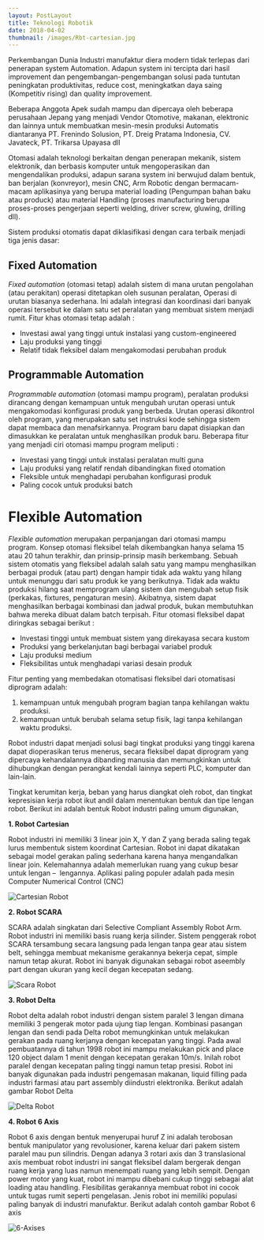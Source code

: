 ```yaml
---
layout: PostLayout
title: Teknologi Robotik
date: 2018-04-02
thumbnail: /images/Rbt-cartesian.jpg
---
```


Perkembangan Dunia Industri manufaktur diera modern tidak terlepas dari penerapan system Automation. Adapun system ini tercipta dari hasil improvement dan pengembangan-pengembangan solusi pada tuntutan peningkatan produktivitas, reduce cost, meningkatkan daya saing (Kompetitiv rising) dan quality improvement.

<!-- more -->

Beberapa Anggota Apek sudah mampu dan dipercaya oleh beberapa perusahaan Jepang yang menjadi Vendor Otomotive, makanan, elektronic dan lainnya untuk membuatkan mesin-mesin produksi Automatis diantaranya PT. Frenindo Solusion, PT. Dreig Pratama Indonesia, CV. Javateck, PT. Trikarsa Upayasa dll

Otomasi adalah teknologi berkaitan dengan penerapan mekanik, sistem elektronik, dan berbasis komputer untuk mengoperasikan dan mengendalikan produksi, adapun sarana system ini berwujud dalam bentuk, ban berjalan (konvreyor), mesin CNC, Arm Robotic dengan bermacam-macam aplikasinya yang berupa material loading (Pengumpan bahan baku atau produck) atau material Handling (proses manufacturing berupa proses-proses pengerjaan seperti welding, driver screw, gluwing, drilling dll).

Sistem produksi otomatis dapat diklasifikasi dengan cara terbaik menjadi tiga jenis dasar:

<!-- 1. Fixed automation
2. Programmable automation
3. Flexible automation -->

## Fixed Automation

*Fixed automation* (otomasi tetap) adalah sistem di mana urutan pengolahan (atau perakitan) operasi ditetapkan oleh susunan peralatan, Operasi di urutan biasanya sederhana. Ini adalah integrasi dan koordinasi dari banyak operasi tersebut ke dalam satu set peralatan yang membuat sistem menjadi rumit. Fitur khas otomasi tetap adalah :

- Investasi awal yang tinggi untuk instalasi yang custom-engineered
- Laju produksi yang tinggi
- Relatif tidak fleksibel dalam mengakomodasi perubahan produk

## Programmable Automation

*Programmable automation* (otomasi mampu program), peralatan produksi dirancang dengan kemampuan untuk mengubah urutan operasi untuk mengakomodasi konfigurasi produk yang berbeda. Urutan operasi dikontrol oleh program, yang merupakan satu set instruksi kode sehingga sistem dapat membaca dan menafsirkannya. Program baru dapat disiapkan dan dimasukkan ke peralatan untuk menghasilkan produk baru. Beberapa fitur yang menjadi ciri otomasi mampu program meliputi :

- Investasi yang tinggi untuk instalasi peralatan multi guna
- Laju produksi yang relatif rendah dibandingkan fixed otomation
- Fleksible untuk menghadapi perubahan konfigurasi produk
- Paling cocok untuk produksi batch

# Flexible Automation

*Flexible automation* merupakan perpanjangan dari otomasi mampu program. Konsep otomasi fleksibel telah dikembangkan hanya selama 15 atau 20 tahun terakhir, dan prinsip-prinsip masih berkembang. Sebuah sistem otomatis yang fleksibel adalah salah satu yang mampu menghasilkan berbagai produk (atau part) dengan hampir tidak ada waktu yang hilang untuk menunggu dari satu produk ke yang berikutnya. Tidak ada waktu produksi hilang saat memprogram ulang sistem dan mengubah setup fisik (perkakas, fixtures, pengaturan mesin). Akibatnya, sistem dapat menghasilkan berbagai kombinasi dan jadwal produk, bukan membutuhkan bahwa mereka dibuat dalam batch terpisah. Fitur otomasi fleksibel dapat diringkas sebagai berikut :

- Investasi tinggi untuk membuat sistem yang direkayasa secara kustom
- Produksi yang berkelanjutan bagi berbagai variabel produk
- Laju produksi medium
- Fleksibilitas untuk menghadapi variasi desain produk

Fitur penting yang membedakan otomatisasi fleksibel dari otomatisasi diprogram adalah:

1. kemampuan untuk mengubah program bagian tanpa kehilangan waktu produksi.
2. kemampuan untuk berubah selama setup fisik, lagi tanpa kehilangan waktu produksi.

Robot industri dapat menjadi solusi bagi tingkat produksi yang tinggi karena dapat dioperasikan terus menerus, secara fleksibel dapat diprogram yang dipercaya kehandalannya dibanding manusia dan memungkinkan untuk dihubungkan dengan perangkat kendali lainnya seperti PLC, komputer dan lain-lain.

Tingkat kerumitan kerja, beban yang harus diangkat oleh robot, dan tingkat kepresisian kerja robot ikut andil dalam menentukan bentuk dan tipe lengan robot. Berikut ini adalah bentuk Robot industri paling umum digunakan,

**1. Robot Cartesian**

Robot industri ini memiliki 3 linear join X, Y dan Z yang berada saling tegak lurus membentuk sistem koordinat Cartesian. Robot ini dapat dikatakan sebagai model gerakan paling sederhana karena hanya mengandalkan linear join. Kelemahannya adalah memerlukan ruang yang cukup besar untuk lengan –  lengannya. Aplikasi paling populer adalah pada mesin Computer Numerical Control (CNC)

![Cartesian Robot](/images/Rbt-cartesian.jpg)

**2. Robot SCARA**

SCARA adalah singkatan dari Selective Compliant Assembly Robot Arm. Robot industri ini memiliki basis ruang kerja silinder. Sistem penggerak robot SCARA tersambung secara langsung pada lengan tanpa gear atau sistem belt, sehingga membuat mekanisme gerakannya bekerja cepat, simple namun tetap akurat. Robot ini banyak digunakan sebagai robot aseembly part dengan ukuran yang kecil degan kecepatan sedang.

![Scara Robot](/images/Rbt-Scara.jpg)

**3. Robot Delta**

Robot delta adalah robot industri dengan sistem paralel 3 lengan dimana memiliki 3 pengerak motor pada ujung tiap lengan. Kombinasi pasangan lengan dan sendi pada Delta robot memungkinkan untuk melakukan gerakan pada ruang kerjanya dengan kecepatan yang tinggi. Pada awal pembuatannya di tahun 1998 robot ini mampu melakukan pick and place 120 object dalam 1 menit dengan kecepatan gerakan 10m/s. Inilah robot paralel dengan kecepatan paling tinggi namun tetap presisi. Robot ini banyak digunakan pada industri pengemasan makanan, liquid filling pada industri farmasi atau part assembly diindustri elektronika. Berikut adalah gambar Robot Delta

![Delta Robot](/images/Rbt-Delta.jpg)

**4. Robot 6 Axis**

Robot 6 axis dengan bentuk menyerupai huruf Z ini adalah terobosan bentuk manipulator yang revolusioner, karena keluar dari pakem sistem paralel mau pun silindris. Dengan adanya 3 rotari axis dan 3 translasional axis membuat robot industri ini sangat fleksibel dalam bergerak dengan ruang kerja yang luas namun menempati ruang yang lebih sempit. Dengan power motor yang kuat, robot ini mampu dibebani cukup tinggi sebagai alat loading atau handling. Flesibilitas gerakannya membuat robot ini cocok untuk tugas rumit seperti pengelasan. Jenis robot ini memiliki populasi paling banyak di industri manufaktur. Berikut adalah contoh gambar Robot 6 axis

![6-Axises](/images/Rbt-6-Axis.png)
